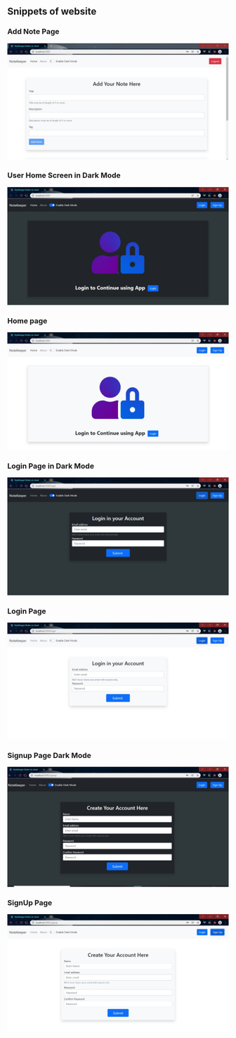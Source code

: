 <h2>Snippets of website</h2>
<h3> Add Note Page</h3>
<img src="https://github.com/anujkumar070/NoteKeeper/blob/master/Demo%20Images/AddNote.JPG"></img>
<h3> User Home Screen in Dark Mode</h3>
<img src="https://github.com/anujkumar070/NoteKeeper/blob/master/Demo%20Images/home-whennotlogged-darkmode.JPG"></img>
<h3> Home page</h3>
<img src="https://github.com/anujkumar070/NoteKeeper/blob/master/Demo%20Images/homepage-whennotlogged.JPG"></img>
<h3> Login Page in Dark Mode</h3>
<img src="https://github.com/anujkumar070/NoteKeeper/blob/master/Demo%20Images/login-darkmode.JPG"></img>
<h3> Login Page</h3>
<img src="https://github.com/anujkumar070/NoteKeeper/blob/master/Demo%20Images/login.JPG"></img>
<h3> Signup Page Dark Mode</h3>
<img src="https://github.com/anujkumar070/NoteKeeper/blob/master/Demo%20Images/signup-darkmode.JPG"></img>
<h3> SignUp Page</h3>
<img src="https://github.com/anujkumar070/NoteKeeper/blob/master/Demo%20Images/signup.JPG"></img>
